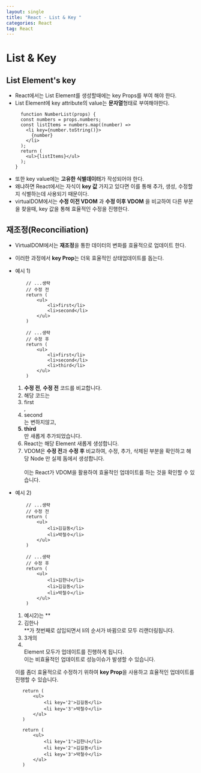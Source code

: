 ```yaml
---
layout: single
title: "React - List & Key "
categories: React
tag: React
---
```


# List & Key

## List Element's key

- React에서는 List Element를 생성할때에는 key Props를 부여 해야 한다.
- List Element에 key attribute의 value는 **문자열**형태로 부여해야한다.
  ```react
    function NumberList(props) {
    const numbers = props.numbers;
    const listItems = numbers.map((number) =>
      <li key={number.toString()}>
        {number}
      </li>
    );
    return (
      <ul>{listItems}</ul>
    );
  }
  ```
- 또한 key value에는 **고유한 식별데이터**가 작성되어야 한다.
- 왜냐하면 React에서는 자식이 **key 값** 가지고 있다면 이를 통해 추가, 생성, 수정할지 식별하는데 사용되기 때문이다.
- virtualDOM에서는 **수정 이전 VDOM** 과 **수정 이후 VDOM** 을 비교하여 다른 부분을 찾을때, key 값을 통해 효율적인 수정을 진행한다.

## 재조정(Reconciliation)

- VirtualDOM에서는 **재조정**을 통한 데이터의 변화를 효율적으로 업데이트 한다.
- 이러한 과정에서 **key Prop**는 더욱 효율적인 상태업데이트를 돕는다.
- 예시 1)

  ```react
      // ...생략
      // 수정 전
      return (
          <ul>
              <li>first</li>
              <li>second</li>
          </ul>
      )
  ```

  ```react
      // ...생략
      // 수정 후
      return (
          <ul>
              <li>first</li>
              <li>second</li>
              <li>third</li>
          </ul>
      )
  ```

  1. **수정 전**, **수정 전** 코드를 비교합니다.
  2. 해당 코드는 <li>first</li>, <li>second</li>는 변하지않고, **<li>third</li>** 만 새롭게 추가되었습니다.
  3. React는 해당 Element 새롭게 생성합니다.
  4. VDOM은 **수정 전**과 **수정 후** 비교하여, 수정, 추가, 삭제된 부분을 확인하고 해당 Node 만 실제 돔에서 생성합니다.<br/>
     <br/>
     이는 React가 VDOM을 활용하여 효율적인 업데이트를 하는 것을 확인할 수 있습니다.

- 예시 2)

  ```react
      // ...생략
      // 수정 전
      return (
          <ul>
              <li>김길동</li>
              <li>박철수</li>
          </ul>
      )
  ```

  ```react
      // ...생략
      // 수정 후
      return (
          <ul>
              <li>김한나</li>
              <li>김길동</li>
              <li>박철수</li>
          </ul>
      )
  ```

  1. 예시2)는 **<li>김한나</li>**가 첫번째로 삽입되면서 li의 순서가 바뀜으로 모두 리랜더링됩니다.<br/>
  2. 3개의 <li></li> Element 모두가 업데이트를 진행하게 됩니다.<br/>
     이는 비효율적인 업데이트로 성능이슈가 발생할 수 있습니다.

  이를 좀더 효율적으로 수정하기 위하여 **key Prop**을 사용하고 효율적인 업데이트를 진행할 수 있습니다.

```react
      return (
          <ul>
              <li key='2'>김길동</li>
              <li key='3'>박철수</li>
          </ul>
      )
```

```react
      return (
          <ul>
              <li key='1'>김한나</li>
              <li key='2'>김길동</li>
              <li key='3'>박철수</li>
          </ul>
      )
```
